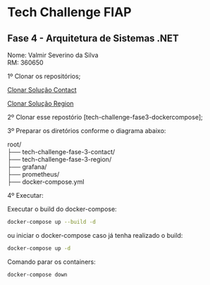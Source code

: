 # Tech Challenge FIAP

## Fase 4 - Arquitetura de Sistemas .NET

Nome: Valmir Severino da Silva <br/>
RM: 360650

1º Clonar os repositórios; <br/>

[Clonar Solução Contact](https://github.com/vmrsilva/tech-challenge-fase-3-contact)

[Clonar Solução Region](https://github.com/vmrsilva/tech-challenge-fase-3-region)

2º Clonar esse repostório [tech-challenge-fase3-dockercompose]; <br/>

3º Preparar os diretórios conforme o diagrama abaixo: <br/>

root/ <br/>
  ├── tech-challenge-fase-3-contact/ <br/>
  ├── tech-challenge-fase-3-region/<br/> 
  ├── grafana/<br/>
  ├── prometheus/<br/>
  ├── docker-compose.yml<br/>

4º Executar:

Executar o build do docker-compose: <br/>  

```bash
docker-compose up --build -d
````

ou iniciar o docker-compose caso já tenha realizado o build:
```bash
docker-compose up -d
````

Comando parar os containers: <br/>
```bash
docker-compose down
```
